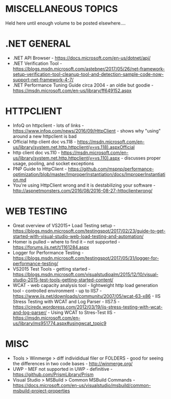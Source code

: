 # MISCELLANEOUS TOPICS 
Held here until enough volume to be posted elsewhere....

# .NET GENERAL
* .NET API Browser - https://docs.microsoft.com/en-us/dotnet/api/
* .NET Verification Tool - https://blogs.msdn.microsoft.com/astebner/2017/05/26/net-framework-setup-verification-tool-cleanup-tool-and-detection-sample-code-now-support-net-framework-4-7/
* .NET Performance Tuning Guide circa 2004 - an oldie but goodie - https://msdn.microsoft.com/en-us/library/ff649152.aspx

# HTTPCLIENT
* InfoQ on httpclient - lots of links - https://www.infoq.com/news/2016/09/HttpClient - shows why "using" around a new httpclient is bad
* Official http client doc vs.118 - 
https://msdn.microsoft.com/en-us/library/system.net.http.httpclient(v=vs.118).aspxOfficial 
* http client doc vs.110 - https://msdn.microsoft.com/en-us/library/system.net.http.httpclient(v=vs.110).aspx - discusses proper usage, 
pooling, and socket exceptions 
* PNP Guide to HttpClient - https://github.com/mspnp/performance-optimization/blob/master/ImproperInstantiation/docs/ImproperInstantiation.md
* You're using HttpClient wrong and it is destabilizing your software - http://aspnetmonsters.com/2016/08/2016-08-27-httpclientwrong/

# WEB TESTING
* Great overview of VS2015+ Load Testing setup - https://blogs.msdn.microsoft.com/testingspot/2017/02/23/guide-to-get-started-with-visual-studio-web-load-testing-and-automation/
* Homer is pulled – where to find it – not supported - https://forums.iis.net/t/1161284.aspx
* Logger for Performance Testing - https://blogs.msdn.microsoft.com/testingspot/2017/05/31/logger-for-performance-testing/
* VS2015 Test Tools - getting started - https://blogs.msdn.microsoft.com/visualstudioalm/2015/12/10/visual-studio-2015-test-tools-getting-started-content/
* WCAT - web capacity analysis tool - lightweight http load generation tool - controlled environment - up to IIS7 - https://www.iis.net/downloads/community/2007/05/wcat-63-x86  -  IIS Stress Testing with WCAT and Log Parser - IIS7.5 - https://ciredx.wordpress.com/2012/03/19/iis-stress-testing-with-wcat-and-log-parser/  - Using WCAT to Stres-Test IIS - https://msdn.microsoft.com/en-us/library/ms951774.aspx#usingwcat_topic9

# MISC
* Tools > Winmerge > diff individidual filer or FOLDERS - good for seeing the differences in two code bases - http://winmerge.org/
* UWP - MEF not supported in UWP - definitive - https://github.com/PrismLibrary/Prism
* Visual Studio > MSBuild > Common MSBuild Commands - https://docs.microsoft.com/en-us/visualstudio/msbuild/common-msbuild-project-properties

